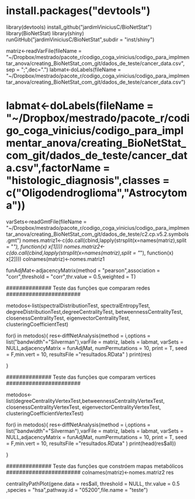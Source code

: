
# install.packages("devtools")
library(devtools)
install_github("jardimViniciusC/BioNetStat")
library(BioNetStat)
library(shiny)
runGitHub("jardimViniciusC/BioNetStat",subdir = "inst/shiny")

matriz<-readVarFile(fileName = "~/Dropbox/mestrado/pacote_r/codigo_coga_vinicius/codigo_para_implmentar_anova/creating_BioNetStat_com_git/dados_de_teste/cancer_data.csv",
            sep = ";",dec=".")
labmat<-doLabels(fileName = "~/Dropbox/mestrado/pacote_r/codigo_coga_vinicius/codigo_para_implmentar_anova/creating_BioNetStat_com_git/dados_de_teste/cancer_data.csv")
# labmat<-doLabels(fileName = "~/Dropbox/mestrado/pacote_r/codigo_coga_vinicius/codigo_para_implmentar_anova/creating_BioNetStat_com_git/dados_de_teste/cancer_data.csv",factorName = "histologic_diagnosis",classes = c("Oligodendroglioma","Astrocytoma"))
varSets<-readGmtFile(fileName = "~/Dropbox/mestrado/pacote_r/codigo_coga_vinicius/codigo_para_implmentar_anova/creating_BioNetStat_com_git/dados_de_teste/c2.cp.v5.2.symbols.gmt")
nomes.matriz1<-c(do.call(cbind,lapply(strsplit(x=names(matriz),split = "_"), function(x) x[1])))
nomes.matriz2<-c(do.call(cbind,lapply(strsplit(x=names(matriz),split = "_"), function(x) x[2])))
colnames(matriz)<-nomes.matriz1

funAdjMat<-adjacencyMatrix(method = "pearson",association = "corr",threshold = "corr",thr.value = 0.5,weighted = T)

############## Teste das funções que comparam redes #######################

metodos<-list(spectralDistributionTest, spectralEntropyTest, degreeDistributionTest,degreeCentralityTest,
           betweennessCentralityTest, closenessCentralityTest, eigenvectorCentralityTest,
           clusteringCoefficientTest)

for(i in metodos){
  res<-diffNetAnalysis(method = i,options = list("bandwidth"="Silverman"),varFile = matriz,
                labels = labmat, varSets = NULL,adjacencyMatrix = funAdjMat, numPermutations = 10, print = T,
                seed = F,min.vert = 10, resultsFile ="resultados.RData" )
  print(res)

}

############## Teste das funções que comparam vertices #######################

metodos<-list(degreeCentralityVertexTest,betweennessCentralityVertexTest, closenessCentralityVertexTest, eigenvectorCentralityVertexTest,
              clusteringCoefficientVertexTest)

for(i in metodos){
  res<-diffNetAnalysis(method = i,options = list("bandwidth"="Silverman"),varFile = matriz,
                       labels = labmat, varSets = NULL,adjacencyMatrix = funAdjMat, numPermutations = 10, print = T,
                       seed = F,min.vert = 10, resultsFile ="resultados.RData" )
  print(head(res$all))

}

############## Teste das funções que constróem mapas metabólicos #######################
colnames(matriz)<-nomes.matriz2
res

centralityPathPlot(gene.data = res$all, threshold = NULL, thr.value = 0.5 ,species = "hsa",pathway.id = "05200",file.name = "teste")
